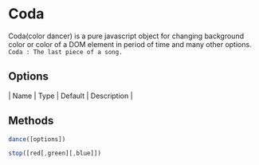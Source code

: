 # Coda
Coda(color dancer) is a pure javascript object for changing background color or color of a DOM element in period of time and many other options.
`Coda : The last piece of a song.`

## Options
| Name | Type | Default | Description | 
## Methods
```javascript
dance([options])
```
```javascript
stop([red[,green][,blue]])
```
